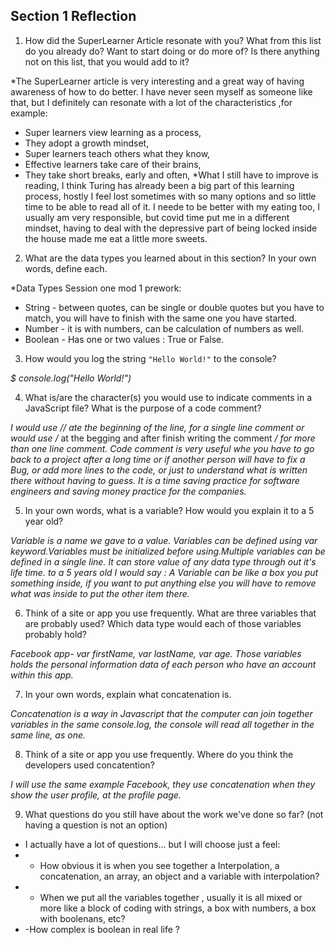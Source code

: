 ## Section 1 Reflection

1. How did the SuperLearner Article resonate with you? What from this list do you already do? Want to start doing or do more of? Is there anything not on this list, that you would add to it?

*The SuperLearner article is very interesting and a great way of having awareness of how to do better. I have never seen myself as someone like that, but I definitely can resonate with a lot of the characteristics ,for example: 
- Super learners view learning as a process,
- They adopt a growth mindset,
- Super learners teach others what they know,
- Effective learners take care of their brains,
- They take short breaks, early and often,
*What I still have to improve is reading, I think Turing has already been a big part of this learning process, hostly I feel lost sometimes with so many options and so little time to be able to read all of it. I neede to be better with my eating too, I usually am very responsible, but covid time put me in a different mindset, having to deal with the depressive part of being locked inside the house made me eat a little more sweets.  

2. What are the data types you learned about in this section? In your own words, define each.

*Data Types Session one mod 1 prework: 
* String - between quotes, can be single or double quotes but you have to match, you will have to finish with the same one you have started.
* Number - it is with numbers, can be calculation of numbers as well.
* Boolean - Has one or two values : True or False. 
 

3. How would you log the string `"Hello World!"` to the console?

 *$ console.log("Hello World!")*

4. What is/are the character(s) you would use to indicate comments in a JavaScript file? What is the purpose of a code comment?

*I would use // ate the beginning of the line, for a single line comment or would use /* at the begging and after finish writing the comment */ for more than one line comment. Code comment is very useful whe you have to go back to a project after a long time or if another person will have to fix a Bug, or add more lines to the code, or just to understand what is written there without having to guess. It is a time saving practice for software engineers and saving money practice for the companies.* 

5. In your own words, what is a variable? How would you explain it to a 5 year old?

*Variable is a name we gave to a value. Variables can be defined using var keyword.Variables must be initialized before using.Multiple variables can be defined in a single line. It can store value of any data type through out it's life time. to a 5 years old I would say : A Variable can be like a box you put something inside, if you want to put anything else you will have to remove what was inside to put the other item there.* 

6. Think of a site or app you use frequently. What are three variables that are probably used? Which data type would each of those variables probably hold?

*Facebook app- var firstName, var lastName, var age. Those variables holds the personal information data of each person who have an account within this app.*


7. In your own words, explain what concatenation is.

*Concatenation is a way in Javascript that the computer can join together variables in the same console.log, the console will read all together in the same line, as one.*

8. Think of a site or app you use frequently. Where do you think the developers used concatention?

*I will use the same example Facebook, they use concatenation when they show the user profile, at the profile page.*

9. What questions do you still have about the work we've done so far? (not having a question is not an option)

* I actually have a lot of questions... but I will choose just a feel: 
* - How obvious it is when you see together a Interpolation, a concatenation, an array, an object and a variable with interpolation? 
* - When we put all the variables together , usually it is all mixed or more like a block of coding with strings, a box with numbers, a box with boolenans, etc?
* -How complex is boolean in real life ?
